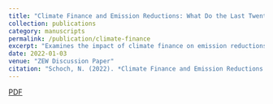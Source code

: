 ```yaml
---
title: "Climate Finance and Emission Reductions: What Do the Last Twenty Years Tell Us?"
collection: publications
category: manuscripts
permalink: /publication/climate-finance
excerpt: "Examines the impact of climate finance on emission reductions over the past two decades."
date: 2022-01-03
venue: "ZEW Discussion Paper"
citation: "Schoch, N. (2022). *Climate Finance and Emission Reductions: What Do the Last Twenty Years Tell Us?* ZEW Discussion Paper."
---
```


[PDF](https://www.zew.de/publikationen/climate-finance-and-emission-reductions-what-do-the-last-twenty-years-tell-us#:~:text=We%20test%20the%20derived%20hypothesis,five%20years%20following%20the%20transfers.)
